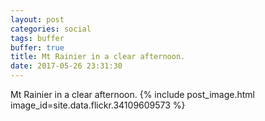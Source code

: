 ```yaml
---
layout: post
categories: social
tags: buffer
buffer: true
title: Mt Rainier in a clear afternoon.
date: 2017-05-26 23:31:30
---
```

Mt Rainier in a clear afternoon.
{% include post_image.html image_id=site.data.flickr.34109609573 %}
